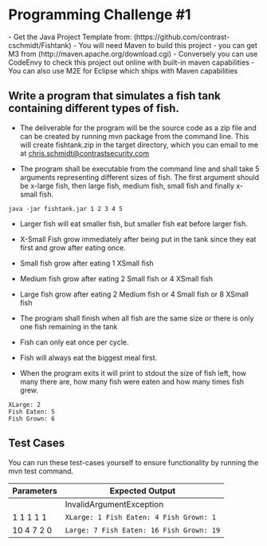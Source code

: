 <h1> Programming Challenge #1</h1>
 - Get the Java Project Template from: (https://github.com/contrast-cschmidt/Fishtank)
 - You will need Maven to build this project - you can get M3 from (http://maven.apache.org/download.cgi)
 - Conversely you can use CodeEnvy to check this project out online with built-in maven capabilities
 - You can also use M2E for Eclipse which ships with Maven capabilities

<h2>Write a program that simulates a fish tank containing different types of fish.</h2>

* The deliverable for the program will be the source code as a zip file and can be created by running mvn package from the command line. This will create fishtank.zip in the target directory, which you can email to me at chris.schmidt@contrastsecurity.com 
 
* The program shall be executable from the command line and shall take 5 arguments representing different sizes of fish. The first argument should be x-large fish, then large fish, medium fish, small fish and finally x-small fish.

 ```
 java -jar fishtank.jar 1 2 3 4 5
 ```

* Larger fish will eat smaller fish, but smaller fish eat before larger fish.

* X-Small Fish grow immediately after being put in the tank since they eat first and grow after eating once.

* Small fish grow after eating 1 XSmall fish

* Medium fish grow after eating 2 Small fish or 4 XSmall fish

* Large fish grow after eating 2 Medium fish or 4 Small fish or 8 XSmall fish

* The program shall finish when all fish are the same size or there is only one fish remaining in the tank
 
* Fish can only eat once per cycle.
 
* Fish will always eat the biggest meal first.

* When the program exits it will print to stdout the size of fish left, how many there are, how many fish were eaten and how many times fish grew.
```
XLarge: 2
Fish Eaten: 5
Fish Grown: 6
```

<h2>Test Cases</h2>
You can run these test-cases yourself to ensure functionality by running the mvn test command.

| Parameters | Expected Output |
|----------|---------------|
| <null>|InvalidArgumentException|
|1 1 1 1 1|```XLarge: 1 Fish Eaten: 4 Fish Grown: 1```|
|10 4 7 2 0|```Large: 7 Fish Eaten: 16 Fish Grown: 19```|
